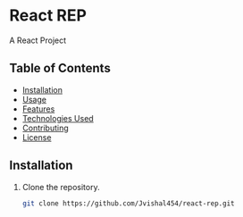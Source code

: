 # React REP

A React Project

## Table of Contents

- [Installation](#installation)
- [Usage](#usage)
- [Features](#features)
- [Technologies Used](#technologies-used)
- [Contributing](#contributing)
- [License](#license)

## Installation

1. Clone the repository.
   ```sh
   git clone https://github.com/Jvishal454/react-rep.git

   ```

